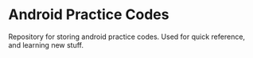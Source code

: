 # Android Practice Codes
Repository for storing android practice codes.
Used for quick reference, and learning new stuff.
